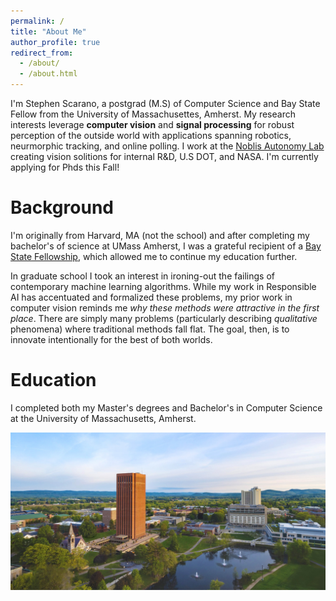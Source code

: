 ```yaml
---
permalink: /
title: "About Me"
author_profile: true
redirect_from: 
  - /about/
  - /about.html
---
```


I'm Stephen Scarano, a postgrad (M.S) of Computer Science and Bay State Fellow from the University of Massachusettes, Amherst. My research interests leverage **computer vision** and **signal processing** for robust perception of the outside world with applications spanning robotics, neurmorphic tracking, and online polling. I work at the [Noblis Autonomy Lab](https://noblis.org/what-we-do/capabilities/autonomy/) creating vision solitions for internal R&D, U.S DOT, and NASA. I'm currently applying for Phds this Fall!

Background
======
I'm originally from Harvard, MA (not the school) and after completing my bachelor's of science at UMass Amherst, I was a grateful recipient of a [Bay State Fellowship](https://www.cics.umass.edu/content/bay-state-scholarship-program), which allowed me to continue my education further. 

In graduate school I took an interest in ironing-out the failings of contemporary machine learning algorithms. While my work in Responsible AI has accentuated and formalized these problems, my prior work in computer vision reminds me *why these methods were attractive in the first place*. There are simply many problems (particularly describing *qualitative* phenomena) where traditional methods fall flat. The goal, then, is to innovate intentionally for the best of both worlds. 

Education
======
I completed both my Master's degrees and Bachelor's in Computer Science at the University of Massachusetts, Amherst.

![Vista of the University of Mass, Amherst](/images/umass_amherst.jpeg)
